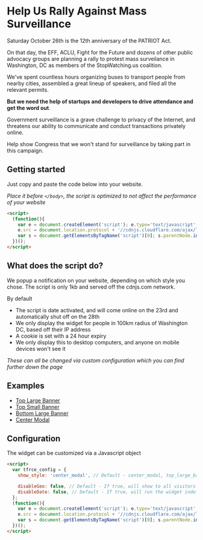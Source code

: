 # Help Us Rally Against Mass Surveillance

Saturday October 26th is the 12th anniversary of the PATRIOT Act. 

On that day, the EFF, ACLU, Fight for the Future and dozens of other public advocacy groups are planning a rally to protest mass surveilance in Washington, DC as members of the StopWatching.us coalition.

We've spent countless hours organizing buses to transport people from nearby cities, assembled a great lineup of speakers, and filed all the relevant permits.

**But we need the help of startups and developers to drive attendance and get the word out**. 

Government surveillance is a grave challenge to privacy of the Internet, and threatens our ability to communicate and conduct transactions privately online.

Help show Congress that we won't stand for surveillance by taking part in this campaign.


## Getting started

Just copy and paste the code below into your website.

_Place it before `</body>`, the script is optimized to not affect the performance of your website_

```html
<script> 
  (function(){
    var e = document.createElement('script'); e.type='text/javascript'; e.async = true;
    e.src = document.location.protocol + '//cdnjs.cloudflare.com/ajax/libs/tfrce-widget/1/widget.min.js';
    var s = document.getElementsByTagName('script')[0]; s.parentNode.insertBefore(e, s);
  })();
</script>
```

## What does the script do?

We popup a notification on your website, depending on which style you chose. The script is only 1kb and served off the cdnjs.com network.

By default

* The script is date activated, and will come online on the 23rd and automatically shut off on the 28th
* We only display the widget for people in 100km radius of Washington DC, based off their IP address
* A cookie is set with a 24 hour expiry
* We only display this to desktop computers, and anyone on mobile devices won't see it

_These can all be changed via custom configuration which you can find further down the page_

## Examples

* [Top Large Banner](http://tfrce.github.io/widget/example/top_large_banner_example.html)
* [Top Small Banner](http://tfrce.github.io/widget/example/bottom_small_banner_example.html)
* [Bottom Large Banner](http://tfrce.github.io/widget/example/bottom_large_banner_example.html)
* [Center Modal](http://tfrce.github.io/widget/example/center_modal_example.html)

## Configuration

The widget can be customized via a Javascript object

```html
<script> 
  var tfrce_config = {
    show_style: 'center_modal', // Default - center_modal, top_large_banner, bottom_large_banner, bottom_smaller_banner

    disableGeo: false, // Default - If true, will show to all visitors not just those around Washington DC
    disableDate: false, // Default - If true, will run the widget indefinitely and not just inside the configured time frame
  };
  (function(){
    var e = document.createElement('script'); e.type='text/javascript'; e.async = true;
    e.src = document.location.protocol + '//cdnjs.cloudflare.com/ajax/libs/tfrce-widget/1/widget.min.js';
    var s = document.getElementsByTagName('script')[0]; s.parentNode.insertBefore(e, s);
  })();
</script>
```

